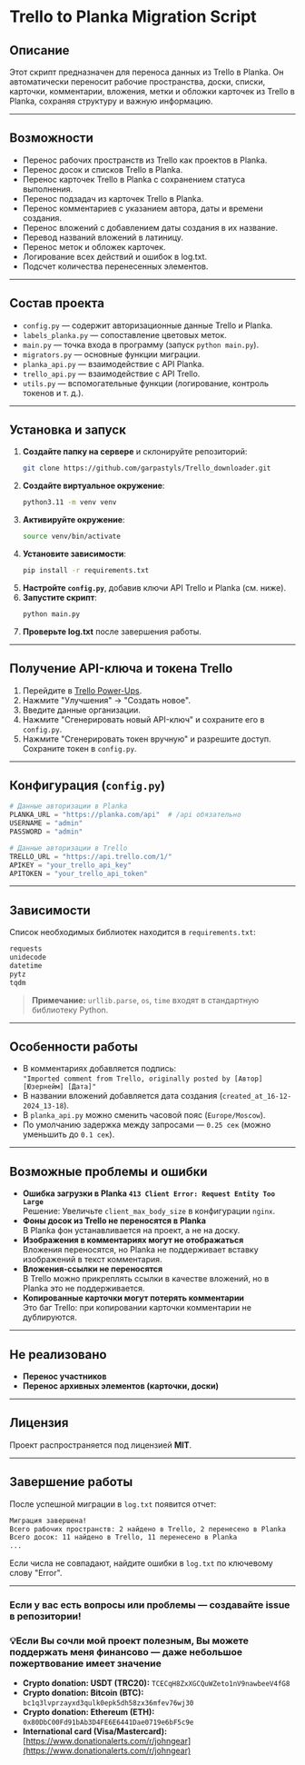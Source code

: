# Trello to Planka Migration Script

## Описание
Этот скрипт предназначен для переноса данных из Trello в Planka. Он автоматически переносит рабочие пространства, доски, списки, карточки, комментарии, вложения, метки и обложки карточек из Trello в Planka, сохраняя структуру и важную информацию.

---

## Возможности
- Перенос рабочих пространств из Trello как проектов в Planka.
- Перенос досок и списков Trello в Planka.
- Перенос карточек Trello в Planka с сохранением статуса выполнения.
- Перенос подзадач из карточек Trello в Planka.
- Перенос комментариев с указанием автора, даты и времени создания.
- Перенос вложений с добавлением даты создания в их название.
- Перевод названий вложений в латиницу.
- Перенос меток и обложек карточек.
- Логирование всех действий и ошибок в log.txt.
- Подсчет количества перенесенных элементов.

---

## Состав проекта
- `config.py` — содержит авторизационные данные Trello и Planka.
- `labels_planka.py` — сопоставление цветовых меток.
- `main.py` — точка входа в программу (запуск `python main.py`).
- `migrators.py` — основные функции миграции.
- `planka_api.py` — взаимодействие с API Planka.
- `trello_api.py` — взаимодействие с API Trello.
- `utils.py` — вспомогательные функции (логирование, контроль токенов и т. д.).

---

## Установка и запуск
1. **Создайте папку на сервере** и склонируйте репозиторий:
   ```sh
   git clone https://github.com/garpastyls/Trello_downloader.git
   ```
2. **Создайте виртуальное окружение**:
   ```sh
   python3.11 -m venv venv
   ```
3. **Активируйте окружение**:
   ```sh
   source venv/bin/activate
   ```
4. **Установите зависимости**:
   ```sh
   pip install -r requirements.txt
   ```
5. **Настройте `config.py`**, добавив ключи API Trello и Planka (см. ниже).
6. **Запустите скрипт**:
   ```sh
   python main.py
   ```
7. **Проверьте log.txt** после завершения работы.

---

## Получение API-ключа и токена Trello
1. Перейдите в [Trello Power-Ups](https://trello.com/power-ups/admin).
2. Нажмите "Улучшения" → "Создать новое".
3. Введите данные организации.
4. Нажмите "Сгенерировать новый API-ключ" и сохраните его в `config.py`.
5. Нажмите "Сгенерировать токен вручную" и разрешите доступ. Сохраните токен в `config.py`.

---

## Конфигурация (`config.py`)
```python
# Данные авторизации в Planka
PLANKA_URL = "https://planka.com/api"  # /api обязательно
USERNAME = "admin"
PASSWORD = "admin"

# Данные авторизации в Trello
TRELLO_URL = "https://api.trello.com/1/"
APIKEY = "your_trello_api_key"
APITOKEN = "your_trello_api_token"
```

---

## Зависимости
Список необходимых библиотек находится в `requirements.txt`:
```txt
requests
unidecode
datetime
pytz
tqdm
```
> **Примечание:** `urllib.parse`, `os`, `time` входят в стандартную библиотеку Python.

---

## Особенности работы
- В комментариях добавляется подпись:  
  `"Imported comment from Trello, originally posted by [Автор] [Юзернейм] [Дата]"`
- В названии вложений добавляется дата создания (`created_at_16-12-2024_13-18`).
- В `planka_api.py` можно сменить часовой пояс (`Europe/Moscow`).
- По умолчанию задержка между запросами — `0.25 сек` (можно уменьшить до `0.1 сек`).

---

## Возможные проблемы и ошибки
- **Ошибка загрузки в Planka `413 Client Error: Request Entity Too Large`**  
  Решение: Увеличьте `client_max_body_size` в конфигурации `nginx`.
- **Фоны досок из Trello не переносятся в Planka**  
  В Planka фон устанавливается на проект, а не на доску.
- **Изображения в комментариях могут не отображаться**  
  Вложения переносятся, но Planka не поддерживает вставку изображений в текст комментария.
- **Вложения-ссылки не переносятся**  
  В Trello можно прикреплять ссылки в качестве вложений, но в Planka это не поддерживается.
- **Копированные карточки могут потерять комментарии**  
  Это баг Trello: при копировании карточки комментарии не дублируются.

---

## Не реализовано
- **Перенос участников**  
- **Перенос архивных элементов (карточки, доски)**  

---

## Лицензия
Проект распространяется под лицензией **MIT**.

---

## Завершение работы
После успешной миграции в `log.txt` появится отчет:
```sh
Миграция завершена!
Всего рабочих пространств: 2 найдено в Trello, 2 перенесено в Planka
Всего досок: 11 найдено в Trello, 11 перенесено в Planka
...
```
Если числа не совпадают, найдите ошибки в `log.txt` по ключевому слову "Error".

---

### Если у вас есть вопросы или проблемы — создавайте issue в репозитории!

### 💡Если Вы сочли мой проект полезным, Вы можете поддержать меня финансово — даже небольшое пожертвование имеет значение
- **Crypto donation: USDT (TRC20):** `TCECqH8ZxXGCQuWZeto1nV9nawbeeV4fG8`
- **Crypto donation: Bitcoin (BTC):** `bc1q3lvprzayxd3qulk0epk5dh58zx36mfev76wj30`
- **Crypto donation: Ethereum (ETH):** `0x80DbC00Fd91bAb3D4FE6E6441Dae0719e6bF5c9e`
- **International card (Visa/Mastercard):**  
[https://www.donationalerts.com/r/johngear](https://www.donationalerts.com/r/johngear)
